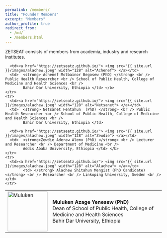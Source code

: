 ```yaml
---
permalink: /members/
title: "Founder Members"
excerpt: "Members"
author_profile: true
redirect_from: 
  - /md/
  - /members.html
---
```


ZETSEAT consists of members from academia, industry and research institutes.

<table>
  <tbody>
	<tr>
      <td><a href="https://zetseatz.github.io/"> <img src="{{ site.url }}/images/alachew.jpeg" width="128" alt="Muluken"> </a></td>
			<td>  <strong> Muluken Azage Yenesew (PhD) </strong> <br /> Dean of School of Public Health, College of Medicine and Health Sciences <br /> 
			Bahir Dar University, Ethiopia </td>
			
      <td><a href="https://zetseatz.github.io/"> <img src="{{ site.url }}/images/alachew.jpeg" width="128" alt="Achenef"> </a></td>
	  <td>  <strong> Achenef Motbainor Begosew (PhD) </strong> <br /> Public Health Researcher <br /> School of Public Health, College of Medicine and Health Sciences <br />
            Bahir Dar University, Ethiopia </td> </b>
	</tr>
	<tr>
      <td><a href="https://zetseatz.github.io/"> <img src="{{ site.url }}/images/alachew.jpeg" width="128" alt="Netsanet"> </a></td>
	  <td>  <strong> Netsanet Fentahun  (PhD) </strong> <br /> Public Health Researcher <br /> School of Public Health, College of Medicine and Health Sciences <br />
            Bahir Dar University, Ethiopia </td>

   	  <td><a href="https://zetseatz.github.io/"> <img src="{{ site.url }}/images/alachew.jpeg" width="128" alt="Zewdie"> </a></td>
	  <td>  <strong>Zewdie Aderaw Alemu (PhD) </strong> <br /> Lecturer and Researcher <br /> Department of Medicine <br />
            Addis Ababa University, Ethiopia </td> </b>
	</tr>
	<tr>
      <td><a href="https://zetseatz.github.io/"> <img src="{{ site.url }}/images/alachew.jpeg" width="128" alt="Alachew"> </a></td>
			<td> </strong> Alachew Shitahun Mengist (PhD Candidate) <s/trong> <br /> Researcher <br /> Linkoping University, Sweden <br /></td>
    </tr>
  </tbody>
</table>